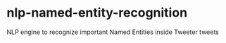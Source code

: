 # nlp-named-entity-recognition
NLP engine to recognize important Named Entities inside Tweeter tweets
